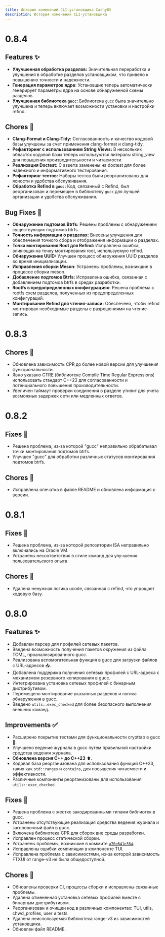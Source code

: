 ```yaml
---
title: История изменений CLI-установщика CachyOS
description: История изменений CLI-установщика
---
```

# 0.8.4

## Features ✨

- **Улучшенная обработка разделов:** Значительная переработка и улучшения в обработке разделов установщиком, что привело к повышению точности и надежности.
- **Генерация параметров ядра:** Установщик теперь автоматически генерирует параметры ядра на основе обнаруженной схемы разделов.
- **Улучшенная библиотека `gucc`:** Библиотека `gucc` была значительно улучшена и теперь включает возможности установки и настройки refind.

## Chores 🧹

- **Clang-Format и Clang-Tidy:** Согласованность и качество кодовой базы улучшены за счет применения clang-format и clang-tidy.
- **Рефакторинг с использованием String Views:** В нескольких областях кодовой базы теперь используются литералы string_view для повышения производительности и читаемости.
- **Реализация Doctest:** C asserts заменены на doctest для более надежного и информативного тестирования.
- **Рефакторинг тестов:** Наборы тестов были реорганизованы для ясности и удобства обслуживания.
- **Обработка Refind в `gucc`:** Код, связанный с Refind, был реорганизован и перемещен в библиотеку `gucc` для лучшей организации и удобства обслуживания.

## Bug Fixes 🐛

- **Обнаружение подтомов Btrfs:** Решены проблемы с обнаружением существующих подтомов btrfs.
- **Точность информации о разделах:** Внесены улучшения для обеспечения точного сбора и отображения информации о разделах.
- **Точка монтирования Root для Refind:** Исправлена ошибка, влияющая на точку монтирования root, используемую refind.
- **Обнаружение UUID:** Улучшен процесс обнаружения UUID разделов во время инициализации.
- **Исправления сборки Meson:** Устранены проблемы, возникшие в процессе сборки meson.
- **Добавление подтомов Btrfs:** Исправлена ошибка, связанная с добавлением подтомов btrfs в средах разработки.
- **Rootfs в предопределенных конфигурациях:** Решена проблема с rootfs схем разделов, полученных из предопределенных конфигураций.
- **Монтирование Refind для чтения-записи:** Обеспечено, чтобы refind монтировал необходимые разделы с разрешениями на чтение-запись.

# 0.8.3

## Chores 🧹

- Обновлена зависимость CPR до более новой версии для улучшения функциональности.
- Явно указано CTRE (библиотеке Compile Time Regular Expressions) использовать стандарт C++23 для согласованности и потенциального повышения производительности.
- Увеличен таймаут проверки соединения в разделе утилит для учета возможных задержек сети или медленных ответов.

# 0.8.2

## Fixes 🐛

- Решена проблема, из-за которой "gucc" неправильно обрабатывал точки монтирования подтомов btrfs.
- Улучшен "gucc" для обработки различных статусов монтирования подтомов btrfs.

## Chores 🧹

- Исправлена опечатка в файле README и обновлена информация о версии.

# 0.8.1

## Fixes 🐛

- Решена проблема, из-за которой репозитории ISA неправильно включались на Oracle VM.
- Устранены несоответствия в стиле команд для улучшения пользовательского опыта.

## Chores 🧹

- Удалена ненужная логика ucode, связанная с refind, что упрощает кодовую базу.

# 0.8.0

## Features ✨

- Добавлен парсер для профилей сетевых пакетов.
- Введена возможность получения пакетов окружения из файла TOML, проанализированного gucc.
- Реализована вспомогательная функция в gucc для загрузки файлов с URL-адресов 📥.
- Добавлена поддержка получения сетевых профилей с URL-адреса с механизмом резервного копирования в gucc.
- Интегрирована установка сетевых профилей с бинарным дистрибутивом.
- Перемещено монтирование указанных разделов и логика обнаружения в gucc.
- Введено `utils::exec_checked` для более безопасного выполнения внешних команд.

## Improvements ✅

- Расширено покрытие тестами для функциональности crypttab в gucc 🧪.
- Улучшено ведение журнала в gucc путем правильной настройки средства ведения журнала.
- **Обновлена версия C++ до C++23** ⬆️.
- Кодовая база реорганизована для использования функций C++23, таких как `std::ranges` и `contains`, для повышения читаемости и эффективности.
- Различные компоненты реорганизованы для использования `utils::exec_checked`.

## Fixes 🐛

- Решена проблема с жестко закодированными типами библиотек в gucc.
- Устранены отсутствующие реализация средства ведения журнала и заголовочный файл в gucc.
- Включена библиотека CPR для сборок вне среды разработки.
- Исправлен процесс статической сборки.
- Устранены проблемы, возникшие в коммите [`a70e641e364`](https://github.com/CachyOS/New-Cli-Installer/commit/a70e641e364).
- Исправлены ошибки компиляции в компоненте TUI.
- Исправлена проблема с зависимостями, из-за которой зависимость FTXUI от range-v3 не была общедоступной.

## Chores 🧹

- Обновлены проверки CI, процессы сборки и исправлены связанные проблемы.
- Удалена отмененная установка сетевых профилей вместе с бинарным дистрибутивом.
- Реорганизован и очищен код в различных компонентах: TUI, utils, chwd_profiles, user и tests.
- Удалена неиспользуемая библиотека range-v3 из зависимостей установщика.
- Обновлен файл README.
